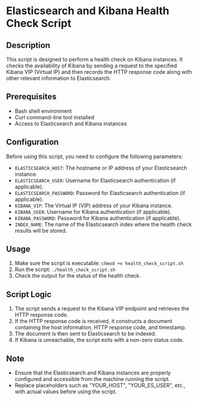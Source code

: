 # Elasticsearch and Kibana Health Check Script

## Description

This script is designed to perform a health check on Kibana instances. It checks the availability of Kibana by sending a request to the specified Kibana VIP (Virtual IP) and then records the HTTP response code along with other relevant information to Elasticsearch.

## Prerequisites

- Bash shell environment
- Curl command-line tool installed
- Access to Elasticsearch and Kibana instances

## Configuration

Before using this script, you need to configure the following parameters:

- `ELASTICSEARCH_HOST`: The hostname or IP address of your Elasticsearch instance.
- `ELASTICSEARCH_USER`: Username for Elasticsearch authentication (if applicable).
- `ELASTICSEARCH_PASSWORD`: Password for Elasticsearch authentication (if applicable).
- `KIBANA_VIP`: The Virtual IP (VIP) address of your Kibana instance.
- `KIBANA_USER`: Username for Kibana authentication (if applicable).
- `KIBANA_PASSWORD`: Password for Kibana authentication (if applicable).
- `INDEX_NAME`: The name of the Elasticsearch index where the health check results will be stored.

## Usage

1. Make sure the script is executable: `chmod +x health_check_script.sh`
2. Run the script: `./health_check_script.sh`
3. Check the output for the status of the health check.

## Script Logic

1. The script sends a request to the Kibana VIP endpoint and retrieves the HTTP response code.
2. If the HTTP response code is received, it constructs a document containing the host information, HTTP response code, and timestamp.
3. The document is then sent to Elasticsearch to be indexed.
4. If Kibana is unreachable, the script exits with a non-zero status code.

## Note

- Ensure that the Elasticsearch and Kibana instances are properly configured and accessible from the machine running the script.
- Replace placeholders such as "YOUR_HOST", "YOUR_ES_USER", etc., with actual values before using the script.
